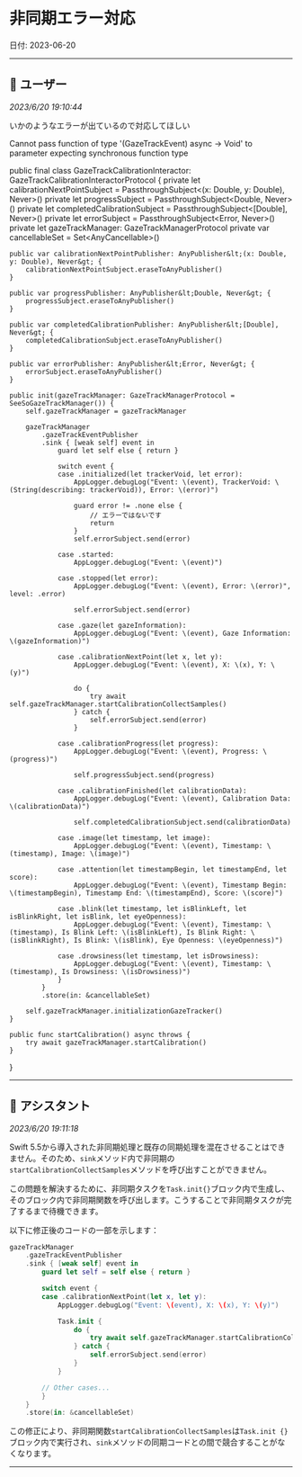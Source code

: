 # 非同期エラー対応

日付: 2023-06-20

---

## 👤 ユーザー
*2023/6/20 19:10:44*

いかのようなエラーが出ているので対応してほしい

Cannot pass function of type '(GazeTrackEvent) async -&gt; Void' to parameter expecting synchronous function type

public final class GazeTrackCalibrationInteractor: GazeTrackCalibrationInteractorProtocol {
    private let calibrationNextPointSubject = PassthroughSubject&lt;(x: Double, y: Double), Never&gt;()
    private let progressSubject = PassthroughSubject&lt;Double, Never&gt;()
    private let completedCalibrationSubject = PassthroughSubject&lt;[Double], Never&gt;()
    private let errorSubject = PassthroughSubject&lt;Error, Never&gt;()
    private let gazeTrackManager: GazeTrackManagerProtocol
    private var cancellableSet = Set&lt;AnyCancellable&gt;()

    public var calibrationNextPointPublisher: AnyPublisher&lt;(x: Double, y: Double), Never&gt; {
        calibrationNextPointSubject.eraseToAnyPublisher()
    }

    public var progressPublisher: AnyPublisher&lt;Double, Never&gt; {
        progressSubject.eraseToAnyPublisher()
    }
    
    public var completedCalibrationPublisher: AnyPublisher&lt;[Double], Never&gt; {
        completedCalibrationSubject.eraseToAnyPublisher()
    }

    public var errorPublisher: AnyPublisher&lt;Error, Never&gt; {
        errorSubject.eraseToAnyPublisher()
    }

    public init(gazeTrackManager: GazeTrackManagerProtocol = SeeSoGazeTrackManager()) {
        self.gazeTrackManager = gazeTrackManager

        gazeTrackManager
            .gazeTrackEventPublisher
            .sink { [weak self] event in
                guard let self else { return }

                switch event {
                case .initialized(let trackerVoid, let error):
                    AppLogger.debugLog("Event: \(event), TrackerVoid: \(String(describing: trackerVoid)), Error: \(error)")

                    guard error != .none else {
                        // エラーではないです
                        return
                    }
                    self.errorSubject.send(error)
                    
                case .started:
                    AppLogger.debugLog("Event: \(event)")

                case .stopped(let error):
                    AppLogger.debugLog("Event: \(event), Error: \(error)", level: .error)

                    self.errorSubject.send(error)

                case .gaze(let gazeInformation):
                    AppLogger.debugLog("Event: \(event), Gaze Information: \(gazeInformation)")

                case .calibrationNextPoint(let x, let y):
                    AppLogger.debugLog("Event: \(event), X: \(x), Y: \(y)")

                    do {
                        try await self.gazeTrackManager.startCalibrationCollectSamples()
                    } catch {
                        self.errorSubject.send(error)
                    }

                case .calibrationProgress(let progress):
                    AppLogger.debugLog("Event: \(event), Progress: \(progress)")
                    
                    self.progressSubject.send(progress)

                case .calibrationFinished(let calibrationData):
                    AppLogger.debugLog("Event: \(event), Calibration Data: \(calibrationData)")
                    
                    self.completedCalibrationSubject.send(calibrationData)

                case .image(let timestamp, let image):
                    AppLogger.debugLog("Event: \(event), Timestamp: \(timestamp), Image: \(image)")

                case .attention(let timestampBegin, let timestampEnd, let score):
                    AppLogger.debugLog("Event: \(event), Timestamp Begin: \(timestampBegin), Timestamp End: \(timestampEnd), Score: \(score)")

                case .blink(let timestamp, let isBlinkLeft, let isBlinkRight, let isBlink, let eyeOpenness):
                    AppLogger.debugLog("Event: \(event), Timestamp: \(timestamp), Is Blink Left: \(isBlinkLeft), Is Blink Right: \(isBlinkRight), Is Blink: \(isBlink), Eye Openness: \(eyeOpenness)")

                case .drowsiness(let timestamp, let isDrowsiness):
                    AppLogger.debugLog("Event: \(event), Timestamp: \(timestamp), Is Drowsiness: \(isDrowsiness)")
                }
            }
            .store(in: &cancellableSet)
        
        self.gazeTrackManager.initializationGazeTracker()
    }

    public func startCalibration() async throws {
        try await gazeTrackManager.startCalibration()
    }
}

---

## 🤖 アシスタント
*2023/6/20 19:11:18*

Swift 5.5から導入された非同期処理と既存の同期処理を混在させることはできません。そのため、`sink`メソッド内で非同期の`startCalibrationCollectSamples`メソッドを呼び出すことができません。

この問題を解決するために、非同期タスクを`Task.init{}`ブロック内で生成し、そのブロック内で非同期関数を呼び出します。こうすることで非同期タスクが完了するまで待機できます。

以下に修正後のコードの一部を示します：

```swift
gazeTrackManager
    .gazeTrackEventPublisher
    .sink { [weak self] event in
        guard let self = self else { return }

        switch event {
        case .calibrationNextPoint(let x, let y):
            AppLogger.debugLog("Event: \(event), X: \(x), Y: \(y)")

            Task.init {
                do {
                    try await self.gazeTrackManager.startCalibrationCollectSamples()
                } catch {
                    self.errorSubject.send(error)
                }
            }

        // Other cases...
        }
    }
    .store(in: &cancellableSet)
```

この修正により、非同期関数`startCalibrationCollectSamples`は`Task.init {}`ブロック内で実行され、`sink`メソッドの同期コードとの間で競合することがなくなります。

---
